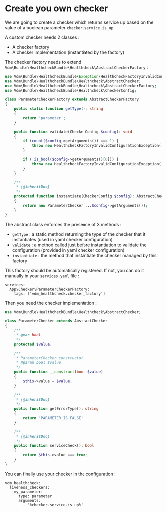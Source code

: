 # Create you own checker

We are going to create a checker which returns service up based on the value of a boolean parameter `checker.service.is_up`.

A custom checker needs 2 classes :

* A checker factory
* A checker implementation (instantiated by the factory)

The checker factory needs to extend `Vdm\Bundle\HealthcheckBundle\Healthcheck\AbstractCheckerFactory` :

```php
use Vdm\Bundle\HealthcheckBundle\Exception\HealthcheckFactoryInvalidConfigurationException;
use Vdm\Bundle\HealthcheckBundle\Healthcheck\AbstractChecker;
use Vdm\Bundle\HealthcheckBundle\Healthcheck\AbstractCheckerFactory;
use Vdm\Bundle\HealthcheckBundle\Healthcheck\CheckerConfig;

class ParameterCheckerFactory extends AbstractCheckerFactory
{
    public static function getType(): string
    {
        return 'parameter';
    }

    public function validate(CheckerConfig $config): void
    {
        if (count($config->getArguments()) === 1) {
            throw new HealthcheckFactoryInvalidConfigurationException('parameter checker needs an argument');
        }

        if (!is_bool($config->getArguments()[0])) {
            throw new HealthcheckFactoryInvalidConfigurationException('parameter checker argument is not a boolean');
        }
    }

    /**
     * {@inheritDoc}
     */
    protected function instantiate(CheckerConfig $config): AbstractChecker
    {
        return new ParameterChecker(...$config->getArguments());
    }
}
```

The abstract class enforces the presence of 3 methods :

* `getType` : a static method returning the type of the checker that it instantiates (used in yaml checker configuration)
* `validate` : a method called just before instantiation to validate the configuration (provided in yaml checker configuration)
* `instantiate` : the method that instantiate the checker managed by this factory

This factory should be automatically registered. If not, you can do it manually in your `services.yaml` file : 

```
services:
  App\Checker\ParameterCheckerFactory:
    tags: ['vdm_healthcheck.checker_factory']
```

Then you need the checker implementation :

```php
use Vdm\Bundle\HealthcheckBundle\Healthcheck\AbstractChecker;

class ParameterChecker extends AbstractChecker
{
    /**
     * @var bool
     */
    protected $value;

    /**
     * ParameterChecker constructor.
     * @param bool $value
     */
    public function __construct(bool $value)
    {
        $this->value = $value;
    }

    /**
     * {@inheritDoc}
     */
    public function getErrorType(): string
    {
        return 'PARAMETER_IS_FALSE';
    }

    /**
     * {@inheritDoc}
     */
    public function serviceCheck(): bool
    {
        return $this->value === true;
    }
}
```

You can finally use your checker in the configuration : 

```
vdm_healthcheck:
  liveness_checkers:
    my_parameter:
      type: parameter
      arguments:
        - '%checker.service.is_up%'
```
